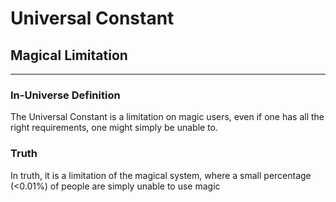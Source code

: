 # Universal Constant

## Magical Limitation

---

### In-Universe Definition

The Universal Constant is a limitation on magic users, even if one has all the right requirements, one might simply be unable to.

### Truth

In truth, it is a limitation of the magical system, where a small percentage (<0.01%) of people are simply unable to use magic
